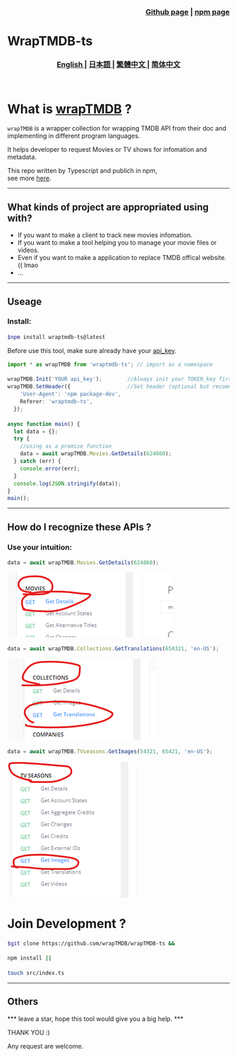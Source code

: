 
<h3 align="right">
<a href="https://github.com/wrapTMDB/wrapTMDB-ts">Github page</a> |
<a href="https://www.npmjs.com/package/wraptmdb-ts">npm page</a>  
</h3>


# WrapTMDB-ts  
<h3>
<p align="center">
<a href="README.md"> English </a>|
<a href="/docs/README_ja.md"> 日本語 </a>|
<a href="/docs/README_zh-tw.md"> 繁體中文 </a>|
<a href="/docs/README_zh-cn.md"> 简体中文 </a>
</p>
</h3>
<br/>

# What is [wrapTMDB](https://github.com/wrapTMDB/wrapTMDB) ?

```wrapTMDB``` is a wrapper collection for wrapping TMDB API from their doc and implementing in different program languages.

It helps developer to request Movies or TV shows for infomation and metadata.<br/>

This repo written by Typescript and publich in npm,<br/>
see more  [here](https://github.com/wrapTMDB/wrapTMDB).
___
## What kinds of project are appropriated using with?

- If you want to make a client to track new movies infomation.
- If you want to make a tool helping you to manage your movie files or videos.
- Even if you want to make a application to replace TMDB offical website. (( lmao
- ...

___
## Useage

### Install:

```bash
$npm install wraptmdb-ts@latest
```

Before use this tool, make sure already have your [api_key](https://developers.themoviedb.org/3/getting-started/authentication).
<br/>

``` Typescript
import * as wrapTMDB from 'wraptmdb-ts'; // import as a namespace

wrapTMDB.Init('YOUR api_key');        //Always init your TOKEN_key first.
wrapTMDB.SetHeader({                  //Set header (optional but recommand)
    'User-Agent': 'npm package-dev',
    Referer: 'wraptmdb-ts',
  });

async function main() {
  let data = {};
  try {
    //using as a promise function
    data = await wrapTMDB.Movies.GetDetails(624860); 
  } catch (err) {
    console.error(err);
  }
  console.log(JSON.stringify(data));
}
main();
```
___

## How do I recognize these APIs ?

### Use your intuition:

```Typescript
data = await wrapTMDB.Movies.GetDetails(624860);
```
![alt text](docs/172714.png)

```Typescript
data = await wrapTMDB.Collections.GetTranslations(654321, 'en-US');
```
![alt text](docs/172927.png)

```Typescript
data = await wrapTMDB.TVseasons.GetImages(54321, 65421, 'en-US');
```
![alt text](docs/172331.png)



# Join Development ?
```bash
$git clone https://github.com/wrapTMDB/wrapTMDB-ts &&

npm install ||

touch src/index.ts 
```

___
## Others

*** leave a star,  hope this tool would give you a big help. ***

THANK YOU :)

Any request are welcome.
